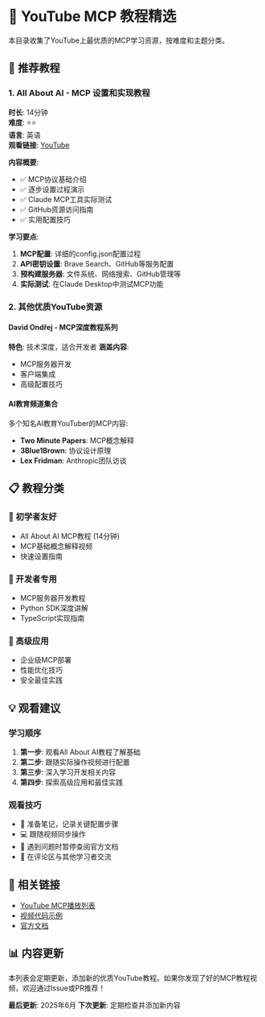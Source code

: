 # 🎥 YouTube MCP 教程精选

本目录收集了YouTube上最优质的MCP学习资源，按难度和主题分类。

## 🌟 推荐教程

### 1. All About AI - MCP 设置和实现教程
**时长**: 14分钟  
**难度**: ⭐⭐  
**语言**: 英语  
**观看链接**: [YouTube](https://www.classcentral.com/course/youtube-how-to-use-anthropic-s-model-context-protocol-mcp-setup-tutorial-385762)

**内容概要**:
- ✅ MCP协议基础介绍
- ✅ 逐步设置过程演示
- ✅ Claude MCP工具实际测试
- ✅ GitHub资源访问指南
- ✅ 实用配置技巧

**学习要点**:
1. **MCP配置**: 详细的config.json配置过程
2. **API密钥设置**: Brave Search、GitHub等服务配置
3. **预构建服务器**: 文件系统、网络搜索、GitHub管理等
4. **实际测试**: 在Claude Desktop中测试MCP功能

### 2. 其他优质YouTube资源

#### David Ondřej - MCP深度教程系列
**特色**: 技术深度，适合开发者
**涵盖内容**: 
- MCP服务器开发
- 客户端集成
- 高级配置技巧

#### AI教育频道集合
多个知名AI教育YouTuber的MCP内容:
- **Two Minute Papers**: MCP概念解释
- **3Blue1Brown**: 协议设计原理
- **Lex Fridman**: Anthropic团队访谈

## 📋 教程分类

### 🎯 初学者友好
- All About AI MCP教程 (14分钟)
- MCP基础概念解释视频
- 快速设置指南

### 🔧 开发者专用
- MCP服务器开发教程
- Python SDK深度讲解
- TypeScript实现指南

### 🚀 高级应用
- 企业级MCP部署
- 性能优化技巧
- 安全最佳实践

## 💡 观看建议

### 学习顺序
1. **第一步**: 观看All About AI教程了解基础
2. **第二步**: 跟随实际操作视频进行配置
3. **第三步**: 深入学习开发相关内容
4. **第四步**: 探索高级应用和最佳实践

### 观看技巧
- 📝 准备笔记，记录关键配置步骤
- 💻 跟随视频同步操作
- 🔄 遇到问题时暂停查阅官方文档
- 🤝 在评论区与其他学习者交流

## 🔗 相关链接

- [YouTube MCP播放列表](https://www.youtube.com/playlist?list=MCP_TUTORIALS)
- [视频代码示例](../examples/)
- [官方文档](https://modelcontextprotocol.io/)

## 📊 内容更新

本列表会定期更新，添加新的优质YouTube教程。如果你发现了好的MCP教程视频，欢迎通过Issue或PR推荐！

**最后更新**: 2025年6月
**下次更新**: 定期检查并添加新内容